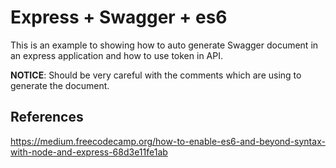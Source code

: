 # Express + Swagger + es6

This is an example to showing how to auto generate Swagger document in an express application and how to use token in API.

**NOTICE**: Should be very careful with the comments which are using to generate the document.

## References

https://medium.freecodecamp.org/how-to-enable-es6-and-beyond-syntax-with-node-and-express-68d3e11fe1ab

